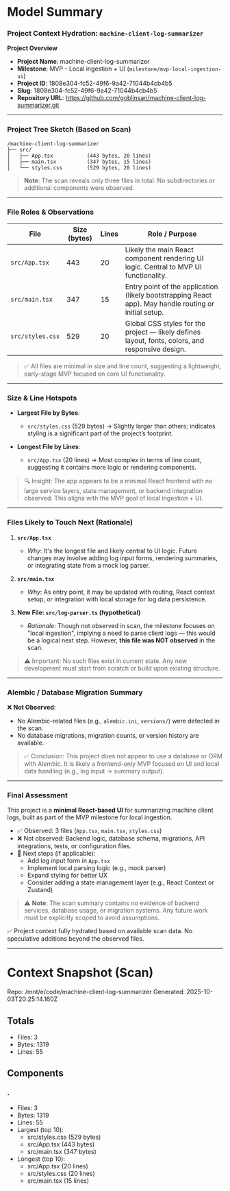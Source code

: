 # Model Summary

### Project Context Hydration: `machine-client-log-summarizer`

**Project Overview**  
- **Project Name**: machine-client-log-summarizer  
- **Milestone**: MVP - Local ingestion + UI (`milestone/mvp-local-ingestion-ui`)  
- **Project ID**: 1808e304-fc52-49f6-9a42-71044b4cb4b5  
- **Slug**: 1808e304-fc52-49f6-9a42-71044b4cb4b5  
- **Repository URL**: https://github.com/goblinsan/machine-client-log-summarizer.git  

---

### Project Tree Sketch (Based on Scan)

```
/machine-client-log-summarizer
├── src/
│   ├── App.tsx           (443 bytes, 20 lines)
│   ├── main.tsx          (347 bytes, 15 lines)
│   └── styles.css        (529 bytes, 20 lines)
```

> **Note**: The scan reveals only three files in total. No subdirectories or additional components were observed.

---

### File Roles & Observations

| File | Size (bytes) | Lines | Role / Purpose |
|------|--------------|-------|----------------|
| `src/App.tsx` | 443 | 20 | Likely the main React component rendering UI logic. Central to MVP UI functionality. |
| `src/main.tsx` | 347 | 15 | Entry point of the application (likely bootstrapping React app). May handle routing or initial setup. |
| `src/styles.css` | 529 | 20 | Global CSS styles for the project — likely defines layout, fonts, colors, and responsive design. |

> ✅ All files are minimal in size and line count, suggesting a lightweight, early-stage MVP focused on core UI functionality.

---

### Size & Line Hotspots

- **Largest File by Bytes**:  
  - `src/styles.css` (529 bytes) → Slightly larger than others; indicates styling is a significant part of the project’s footprint.
  
- **Longest File by Lines**:  
  - `src/App.tsx` (20 lines) → Most complex in terms of line count, suggesting it contains more logic or rendering components.

> 🔍 Insight: The app appears to be a minimal React frontend with no large service layers, state management, or backend integration observed. This aligns with the MVP goal of local ingestion + UI.

---

### Files Likely to Touch Next (Rationale)

1. **`src/App.tsx`**  
   - *Why*: It's the longest file and likely central to UI logic. Future changes may involve adding log input forms, rendering summaries, or integrating state from a mock log parser.

2. **`src/main.tsx`**  
   - *Why*: As entry point, it may be updated with routing, React context setup, or integration with local storage for log data persistence.

3. **New File: `src/log-parser.ts` (hypothetical)**  
   - *Rationale*: Though not observed in scan, the milestone focuses on "local ingestion", implying a need to parse client logs — this would be a logical next step. However, **this file was NOT observed** in the scan.

> ⚠️ Important: No such files exist in current state. Any new development must start from scratch or build upon existing structure.

---

### Alembic / Database Migration Summary

❌ **Not Observed**:  
- No Alembic-related files (e.g., `alembic.ini`, `versions/`) were detected in the scan.
- No database migrations, migration counts, or version history are available.

> ✅ Conclusion: This project does not appear to use a database or ORM with Alembic. It is likely a frontend-only MVP focused on UI and local data handling (e.g., log input → summary output).

---

### Final Assessment

This project is a **minimal React-based UI** for summarizing machine client logs, built as part of the MVP milestone for local ingestion.

- ✅ Observed: 3 files (`App.tsx`, `main.tsx`, `styles.css`)  
- ❌ Not observed: Backend logic, database schema, migrations, API integrations, tests, or configuration files.  
- 🚀 Next steps (if applicable):  
   - Add log input form in `App.tsx`  
   - Implement local parsing logic (e.g., mock parser)  
   - Expand styling for better UX  
   - Consider adding a state management layer (e.g., React Context or Zustand)

> ⚠️ **Note**: The scan summary contains no evidence of backend services, database usage, or migration systems. Any future work must be explicitly scoped to avoid assumptions.

✅ Project context fully hydrated based on available scan data. No speculative additions beyond the observed files.

---

# Context Snapshot (Scan)

Repo: /mnt/e/code/machine-client-log-summarizer
Generated: 2025-10-03T20:25:14.160Z

## Totals
- Files: 3
- Bytes: 1319
- Lines: 55

## Components
### .
- Files: 3
- Bytes: 1319
- Lines: 55
- Largest (top 10):
  - src/styles.css (529 bytes)
  - src/App.tsx (443 bytes)
  - src/main.tsx (347 bytes)
- Longest (top 10):
  - src/App.tsx (20 lines)
  - src/styles.css (20 lines)
  - src/main.tsx (15 lines)
